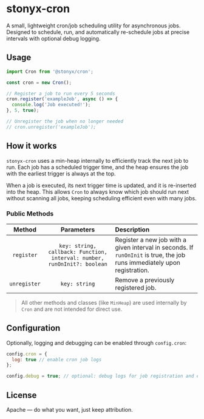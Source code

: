 # stonyx-cron

A small, lightweight cron/job scheduling utility for asynchronous jobs. Designed to schedule, run, and automatically re-schedule jobs at precise intervals with optional debug logging.

## Usage

```js
import Cron from '@stonyx/cron';

const cron = new Cron();

// Register a job to run every 5 seconds
cron.register('exampleJob', async () => {
  console.log('Job executed!');
}, 5, true);

// Unregister the job when no longer needed
// cron.unregister('exampleJob');
````

## How it works

`stonyx-cron` uses a min-heap internally to efficiently track the next job to run. Each job has a scheduled trigger time, and the heap ensures the job with the earliest trigger is always at the top.  

When a job is executed, its next trigger time is updated, and it is re-inserted into the heap. This allows `Cron` to always know which job should run next without scanning all jobs, keeping scheduling efficient even with many jobs.


### Public Methods

|    Method    |                                Parameters                                | Description                                                                                                              |
| :----------: | :----------------------------------------------------------------------: | :----------------------------------------------------------------------------------------------------------------------- |
|  `register`  | `key: string, callback: Function, interval: number, runOnInit?: boolean` | Register a new job with a given interval in seconds. If `runOnInit` is true, the job runs immediately upon registration. |
| `unregister` |                               `key: string`                              | Remove a previously registered job.                                                                                      |

> All other methods and classes (like `MinHeap`) are used internally by `Cron` and are not intended for direct use.

## Configuration

Optionally, logging and debugging can be enabled through `config.cron`:

```js
config.cron = {
  log: true // enable cron job logs
};

config.debug = true; // optional: debug logs for job registration and execution
```

## License

Apache — do what you want, just keep attribution.

